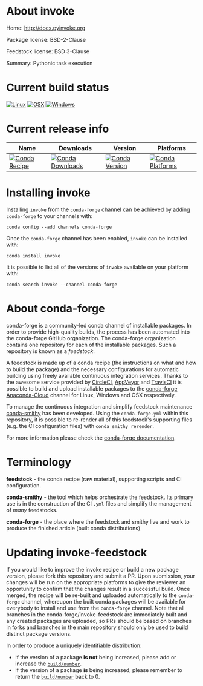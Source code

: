 About invoke
============

Home: http://docs.pyinvoke.org

Package license: BSD-2-Clause

Feedstock license: BSD 3-Clause

Summary: Pythonic task execution



Current build status
====================

[![Linux](https://img.shields.io/circleci/project/github/conda-forge/invoke-feedstock/master.svg?label=Linux)](https://circleci.com/gh/conda-forge/invoke-feedstock)
[![OSX](https://img.shields.io/travis/conda-forge/invoke-feedstock/master.svg?label=macOS)](https://travis-ci.org/conda-forge/invoke-feedstock)
[![Windows](https://img.shields.io/appveyor/ci/conda-forge/invoke-feedstock/master.svg?label=Windows)](https://ci.appveyor.com/project/conda-forge/invoke-feedstock/branch/master)

Current release info
====================

| Name | Downloads | Version | Platforms |
| --- | --- | --- | --- |
| [![Conda Recipe](https://img.shields.io/badge/recipe-invoke-green.svg)](https://anaconda.org/conda-forge/invoke) | [![Conda Downloads](https://img.shields.io/conda/dn/conda-forge/invoke.svg)](https://anaconda.org/conda-forge/invoke) | [![Conda Version](https://img.shields.io/conda/vn/conda-forge/invoke.svg)](https://anaconda.org/conda-forge/invoke) | [![Conda Platforms](https://img.shields.io/conda/pn/conda-forge/invoke.svg)](https://anaconda.org/conda-forge/invoke) |

Installing invoke
=================

Installing `invoke` from the `conda-forge` channel can be achieved by adding `conda-forge` to your channels with:

```
conda config --add channels conda-forge
```

Once the `conda-forge` channel has been enabled, `invoke` can be installed with:

```
conda install invoke
```

It is possible to list all of the versions of `invoke` available on your platform with:

```
conda search invoke --channel conda-forge
```


About conda-forge
=================

conda-forge is a community-led conda channel of installable packages.
In order to provide high-quality builds, the process has been automated into the
conda-forge GitHub organization. The conda-forge organization contains one repository
for each of the installable packages. Such a repository is known as a *feedstock*.

A feedstock is made up of a conda recipe (the instructions on what and how to build
the package) and the necessary configurations for automatic building using freely
available continuous integration services. Thanks to the awesome service provided by
[CircleCI](https://circleci.com/), [AppVeyor](http://www.appveyor.com/)
and [TravisCI](https://travis-ci.org/) it is possible to build and upload installable
packages to the [conda-forge](https://anaconda.org/conda-forge)
[Anaconda-Cloud](http://docs.anaconda.org/) channel for Linux, Windows and OSX respectively.

To manage the continuous integration and simplify feedstock maintenance
[conda-smithy](http://github.com/conda-forge/conda-smithy) has been developed.
Using the ``conda-forge.yml`` within this repository, it is possible to re-render all of
this feedstock's supporting files (e.g. the CI configuration files) with ``conda smithy rerender``.

For more information please check the [conda-forge documentation](https://conda-forge.org/docs/).

Terminology
===========

**feedstock** - the conda recipe (raw material), supporting scripts and CI configuration.

**conda-smithy** - the tool which helps orchestrate the feedstock.
                   Its primary use is in the construction of the CI ``.yml`` files
                   and simplify the management of *many* feedstocks.

**conda-forge** - the place where the feedstock and smithy live and work to
                  produce the finished article (built conda distributions)


Updating invoke-feedstock
=========================

If you would like to improve the invoke recipe or build a new
package version, please fork this repository and submit a PR. Upon submission,
your changes will be run on the appropriate platforms to give the reviewer an
opportunity to confirm that the changes result in a successful build. Once
merged, the recipe will be re-built and uploaded automatically to the
`conda-forge` channel, whereupon the built conda packages will be available for
everybody to install and use from the `conda-forge` channel.
Note that all branches in the conda-forge/invoke-feedstock are
immediately built and any created packages are uploaded, so PRs should be based
on branches in forks and branches in the main repository should only be used to
build distinct package versions.

In order to produce a uniquely identifiable distribution:
 * If the version of a package **is not** being increased, please add or increase
   the [``build/number``](http://conda.pydata.org/docs/building/meta-yaml.html#build-number-and-string).
 * If the version of a package **is** being increased, please remember to return
   the [``build/number``](http://conda.pydata.org/docs/building/meta-yaml.html#build-number-and-string)
   back to 0.